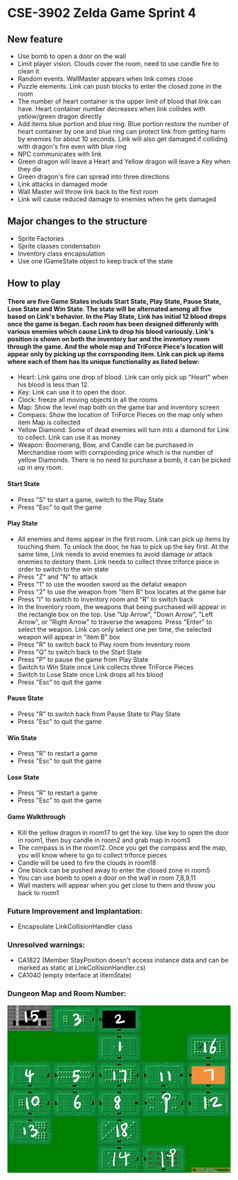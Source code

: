 # CSE-3902 Zelda Game Sprint 4
## New feature
* Use bomb to open a door on the wall
* Limit player vision. Clouds cover the room, need to use candle fire to clean it
* Random events. WallMaster appears when link comes close
* Puzzle elements. Link can push blocks to enter the closed zone in the room
* The number of heart container is the upper limit of blood that link can have. Heart container number decreases when link collides with yellow/green dragon directly
* Add items blue portion and blue ring. Blue portion restore the number of heart container by one and blue ring can protect link from getting harm by enemies for about 10 seconds. Link will also get damaged if colliding with dragon's fire even with blue ring
* NPC communicates with link
* Green dragon will leave a Heart and Yellow dragon will leave a Key when they die
* Green dragon's fire can spread into three directions
* Link attacks in damaged mode
* Wall Master wiil throw link back to the first room
* Link will cause reduced damage to enemies when he gets damaged

## Major changes to the structure
* Sprite Factories
* Sprite classes condensation
* Inventory class encapsulation
* Use one IGameState object to keep track of the state

## How to play 

#### There are five Game States includs Start State, Play State, Pause State, Lose State and Win State. The state will be alternated among all five based on Link's behavior. In the Play State, Link has initial 12 blood drops once the game is began. Each room has been designed differenly with various enemies which cause Link to drop his blood variously. Link's position is shown on both the inventory bar and the inventory room through the game. And the whole map and TriForce Piece's location will appear only by picking up the corrsponding item. Link can pick up items where each of them has its unique functionality as listed below: 
* Heart: Link gains one drop of blood. Link can only pick up "Heart" when his blood is less than 12.
* Key: Link can use it to open the door. 
* Clock: freeze all moving objects in all the rooms
* Map: Show the level map both on the game bar and inventory screen
* Compass: Show the location of TriForce Pieces on the map only when item Map is collected
* Yellow Diamond: Some of dead enemies will turn into a diamond for Link to collect. Link can use it as money
* Weapon: Boomerang, Bow, and Candle can be purchased in Merchandise room with corrsponding price which is the number of yellow Diamonds. There is no need to purchase a bomb, it can be picked up in any room.
 
#### Start State
* Press "S" to start a game, switch to the Play State
* Press "Esc" to quit the game
#### Play State
* All enemies and items appear in the first room. Link can pick up items by touching them. To unlock the door, he has to pick up the key first. At the same time, Link needs to avoid enemies to avoid damage or attack enemies to destory them. Link needs to collect three triforce piece in order to switch to the win state
* Press "Z" and "N" to attack
* Press "1" to use the wooden sword as the defalut weapon
* Press "2" to use the weapon from "Item B" box locates at the game bar
* Press "I" to switch to Inventory room and "R" to switch back
* In the Inventory room, the weapons that being purchased will appear in the rectangle box on the top. Use "Up Arrow", "Down Arrow", "Left Arrow", or "Right Arrow" to traverse the weapons. Press "Enter" to select the weapon. Link can only select one per time, the selected weapon will appear in "item B" box
* Press "R" to switch back to Play room from Inventory room
* Press "Q" to switch back to the Start State
* Press "P" to pause the game from Play State
* Switch to Win State once Link collects three TriForce Pieces
* Switch to Lose State once Link drops all his blood
* Press "Esc" to quit the game

#### Pause State
* Press "R" to switch back from Pause State to Play State 
* Press "Esc" to quit the game

#### Win State
* Press "R" to restart a game
* Press "Esc" to quit the game 
#### Lose State
* Press "R" to restart a game
* Press "Esc" to quit the game

#### Game Walkthrough 
* Kill the yellow dragon in room17 to get the key. Use key to open the door in room1, then buy candle in room2 and grab map in room3
* The compass is in the room12. Once you get the compass and the map, you will know where to go to collect triforce pieces
* Candle will be used to fire the clouds in room18
* One block can be pushed away to enter the closed zone in room5
* You can use bomb to open a door on the wall in room 7,8,9,11
* Wall masters will appear when you get close to them and throw you back to room1

 
### Future Improvement and Implantation:
* Encapsulate LinkCollisionHandler class
  

### Unresolved warnings:  
* CA1822 (Member StayPosition doesn't access instance data and can be marked as static at LinkCollisionHandler.cs)
* CA1040 (empty interface at IitemState)

### Dungeon Map and Room Number:
![](Dungeon_Map.jpg)
